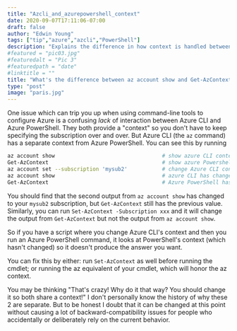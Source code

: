 ```yaml
---
title: "Azcli_and_azurepowershell_context"
date: 2020-09-07T17:11:06-07:00
draft: false
author: "Edwin Young"
tags: ["tip","azure","azcli","PowerShell"]
description: "Explains the difference in how context is handled between AZ CLI and Azure PowerShell"
#featured = "pic03.jpg"
#featuredalt = "Pic 3"
#featuredpath = "date"
#linktitle = ""
title: "What's the difference between az account show and Get-AzContext?"
type: "post"
image: "paris.jpg"
---
```


One issue which can trip you up when using command-line tools to configure Azure is a confusing *lack* of interaction between Azure CLI and Azure PowerShell. They both provide a "context" so you don't have to keep specifying the subscription over and over. But Azure CLI (the `az` command) has a separate context from Azure PowerShell. You can see this by running

```sh
az account show                                  # show azure CLI context
Get-AzContext                                    # show azure Powershell context
az account set --subscription 'mysub2'           # change Azure CLI context
az account show                                  # azure CLI has changed
Get-AzContext                                    # Azure PowerShell has not!
```

You should find that the second output from `az account show` has changed to your `mysub2` subscription, but `Get-AzContext` still has the previous value. Similarly, you can run `Set-AzContext -Subscription xxx` and it will change the output from `Get-AzContext` but not the output from `az account show`.

So if you have a script where you change Azure CLI's context and then you run an Azure PowerShell command, it looks at PowerShell's context (which hasn't changed) so it doesn't produce the answer you want.

You can fix this by either: run `Set-AzContext` as well before running the cmdlet; or running the az equivalent of your cmdlet, which will honor the az context.

You may be thinking "That's crazy! Why do it that way? You should change it so both share a context!" I don't personally know the history of why these 2 are separate. But to be honest I doubt that it can be changed at this point without causing a lot of backward-compatibility issues for people who accidentally or deliberately rely on the current behavior.

